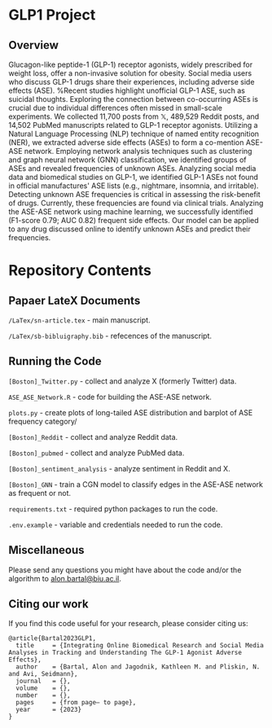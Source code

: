 # GLP1 Project

## Overview
Glucagon-like peptide-1 (GLP-1) receptor agonists, widely prescribed for weight loss, offer a non-invasive solution for obesity. 
Social media users who discuss GLP-1 drugs share their experiences, including adverse side effects (ASE). 
%Recent studies highlight unofficial GLP-1 ASE, such as suicidal thoughts. 
Exploring the connection between co-occurring ASEs is crucial due to individual differences often missed in small-scale experiments.
We collected 11,700 posts from $\mathbb{X}$, 489,529 Reddit posts, and 14,502 PubMed manuscripts related to GLP-1 receptor agonists.
Utilizing a Natural Language Processing (NLP) technique of named entity recognition (NER), we extracted adverse side effects (ASEs) to form a co-mention ASE-ASE network. 
Employing network analysis techniques such as clustering and graph neural network (GNN) classification, we identified groups of ASEs and revealed frequencies of unknown ASEs.
Analyzing social media data and biomedical studies on GLP-1, we identified GLP-1 ASEs not found in official manufactures' ASE lists (e.g., 
nightmare,
insomnia, and
irritable).
Detecting unknown ASE frequencies is critical in assessing the risk-benefit of drugs. 
Currently, these frequencies are found via clinical trials. 
Analyzing the ASE-ASE network using machine learning, we successfully identified (F1-score 0.79; AUC 0.82) frequent side effects.
Our model can be applied to any drug discussed online to identify unknown ASEs and predict their frequencies.

# Repository Contents
## Papaer LateX Documents

`/LaTex/sn-article.tex` - main manuscript.

`/LaTex/sb-bibluigraphy.bib` - refecences of the manuscript.

## Running the Code

`[Boston]_Twitter.py` - collect and analyze X (formerly Twitter) data.

`ASE_ASE_Network.R` - code for building the ASE-ASE network.

`plots.py` - create plots of long-tailed ASE distribution and barplot of ASE frequency category/

`[Boston]_Reddit` - collect and analyze Reddit data.

`[Boston]_pubmed` - collect and analyze PubMed data.

`[Boston]_sentiment_analysis` - analyze sentiment in Reddit and X.

`[Boston]_GNN` - train a CGN model to classify edges in the ASE-ASE network as frequent or not.

 `requirements.txt` - required python packages to run the code.

`.env.example` - variable and credentials needed to run the code.

## Miscellaneous
Please send any questions you might have about the code and/or the algorithm to alon.bartal@biu.ac.il.



## Citing our work
If you find this code useful for your research, please consider citing us:
```
@article{Bartal2023GLP1,
  title     = {Integrating Online Biomedical Research and Social Media Analyses in Tracking and Understanding The GLP-1 Agonist Adverse Effects},
  author    = {Bartal, Alon and Jagodnik, Kathleen M. and Pliskin, N. and Avi, Seidmann},
  journal   = {},
  volume    = {},
  number    = {},
  pages     = {from page– to page},
  year      = {2023}
}
